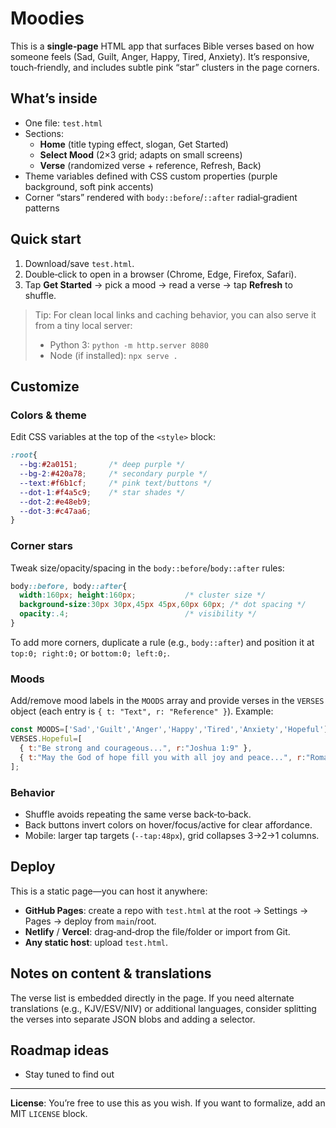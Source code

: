 # Moodies 

This is a **single‑page** HTML app that surfaces Bible verses based on how someone feels (Sad, Guilt, Anger, Happy, Tired, Anxiety). It’s responsive, touch‑friendly, and includes subtle pink “star” clusters in the page corners.

## What’s inside

- One file: `test.html`
- Sections:
  - **Home** (title typing effect, slogan, Get Started)
  - **Select Mood** (2×3 grid; adapts on small screens)
  - **Verse** (randomized verse + reference, Refresh, Back)
- Theme variables defined with CSS custom properties (purple background, soft pink accents)
- Corner “stars” rendered with `body::before`/`::after` radial‑gradient patterns

## Quick start

1. Download/save `test.html`.
2. Double‑click to open in a browser (Chrome, Edge, Firefox, Safari).
3. Tap **Get Started** → pick a mood → read a verse → tap **Refresh**  to shuffle.

> Tip: For clean local links and caching behavior, you can also serve it from a tiny local server:
>
> - Python 3: `python -m http.server 8080`
> - Node (if installed): `npx serve .`

## Customize

### Colors & theme

Edit CSS variables at the top of the `<style>` block:

```css
:root{
  --bg:#2a0151;       /* deep purple */
  --bg-2:#420a78;     /* secondary purple */
  --text:#f6b1cf;     /* pink text/buttons */
  --dot-1:#f4a5c9;    /* star shades */
  --dot-2:#e48eb9;
  --dot-3:#c47aa6;
}
```

### Corner stars

Tweak size/opacity/spacing in the `body::before`/`body::after` rules:

```css
body::before, body::after{
  width:160px; height:160px;           /* cluster size */
  background-size:30px 30px,45px 45px,60px 60px; /* dot spacing */
  opacity:.4;                          /* visibility */
}
```

To add more corners, duplicate a rule (e.g., `body::after`) and position it at `top:0; right:0;` or `bottom:0; left:0;`.

### Moods

Add/remove mood labels in the `MOODS` array and provide verses in the `VERSES` object (each entry is `{ t: "Text", r: "Reference" }`). Example:

```js
const MOODS=['Sad','Guilt','Anger','Happy','Tired','Anxiety','Hopeful'];
VERSES.Hopeful=[
  { t:"Be strong and courageous...", r:"Joshua 1:9" },
  { t:"May the God of hope fill you with all joy and peace...", r:"Romans 15:13" },
];
```

### Behavior

- Shuffle avoids repeating the same verse back‑to‑back.
- Back buttons invert colors on hover/focus/active for clear affordance.
- Mobile: larger tap targets (`--tap:48px`), grid collapses 3→2→1 columns.

## Deploy

This is a static page—you can host it anywhere:

- **GitHub Pages**: create a repo with `test.html` at the root → Settings → Pages → deploy from `main`/root.
- **Netlify** / **Vercel**: drag‑and‑drop the file/folder or import from Git.
- **Any static host**: upload `test.html`.

## Notes on content & translations

The verse list is embedded directly in the page. If you need alternate translations (e.g., KJV/ESV/NIV) or additional languages, consider splitting the verses into separate JSON blobs and adding a selector.

## Roadmap ideas

- Stay tuned to find out

---

**License**: You’re free to use this as you wish. If you want to formalize, add an MIT `LICENSE` block.

